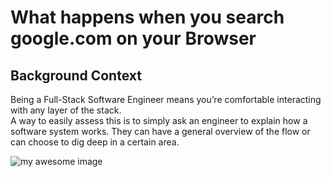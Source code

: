 # What happens when you search google.com on your Browser

Background Context
------------------

Being a Full-Stack Software Engineer means you’re comfortable interacting with any layer of the stack.
<br>
A way to easily assess this is to simply ask an engineer to explain how a software system works. They can have a general overview of the flow or can choose to dig deep in a certain area.

![my awesome image](https://s3.amazonaws.com/intranet-projects-files/holbertonschool-sysadmin_devops/298/aJPw3mw.jpg)
